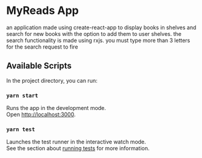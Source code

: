 # MyReads App
an application made using create-react-app to display books in shelves and search for new books with the option to add them to user shelves.
the search functionality is made using rxjs. you must type more than 3 letters for the search request to fire

## Available Scripts

In the project directory, you can run:

### `yarn start`

Runs the app in the development mode.\
Open [http://localhost:3000](http://localhost:3000).

### `yarn test`

Launches the test runner in the interactive watch mode.\
See the section about [running tests](https://facebook.github.io/create-react-app/docs/running-tests) for more information.
